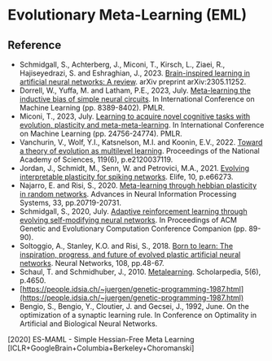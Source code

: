 # Evolutionary Meta-Learning (EML)

## Reference

* Schmidgall, S., Achterberg, J., Miconi, T., Kirsch, L., Ziaei, R., Hajiseyedrazi, S. and Eshraghian, J., 2023. [Brain-inspired learning in artificial neural networks: A review](https://arxiv.org/abs/2305.11252). arXiv preprint arXiv:2305.11252.
* Dorrell, W., Yuffa, M. and Latham, P.E., 2023, July. [Meta-learning the inductive bias of simple neural circuits](https://proceedings.mlr.press/v202/dorrell23a.html). In International Conference on Machine Learning (pp. 8389-8402). PMLR.
* Miconi, T., 2023, July. [Learning to acquire novel cognitive tasks with evolution, plasticity and meta-meta-learning](https://proceedings.mlr.press/v202/miconi23a.html). In International Conference on Machine Learning (pp. 24756-24774). PMLR.
* Vanchurin, V., Wolf, Y.I., Katsnelson, M.I. and Koonin, E.V., 2022. [Toward a theory of evolution as multilevel learning](https://www.pnas.org/doi/abs/10.1073/pnas.2120037119). Proceedings of the National Academy of Sciences, 119(6), p.e2120037119.
* Jordan, J., Schmidt, M., Senn, W. and Petrovici, M.A., 2021. [Evolving interpretable plasticity for spiking networks](https://elifesciences.org/articles/66273). Elife, 10, p.e66273.
* Najarro, E. and Risi, S., 2020. [Meta-learning through hebbian plasticity in random networks](https://proceedings.neurips.cc/paper/2020/hash/ee23e7ad9b473ad072d57aaa9b2a5222-Abstract.html). Advances in Neural Information Processing Systems, 33, pp.20719-20731.
* Schmidgall, S., 2020, July. [Adaptive reinforcement learning through evolving self-modifying neural networks](). In Proceedings of ACM Genetic and Evolutionary Computation Conference Companion (pp. 89-90).
* Soltoggio, A., Stanley, K.O. and Risi, S., 2018. [Born to learn: The inspiration, progress, and future of evolved plastic artificial neural networks](https://www.sciencedirect.com/science/article/pii/S0893608018302120). Neural Networks, 108, pp.48-67.
* Schaul, T. and Schmidhuber, J., 2010. [Metalearning](http://www.scholarpedia.org/article/Metalearning). Scholarpedia, 5(6), p.4650.
* [https://people.idsia.ch/~juergen/genetic-programming-1987.html](https://people.idsia.ch/~juergen/genetic-programming-1987.html)
* Bengio, S., Bengio, Y., Cloutier, J. and Gecsei, J., 1992, June. On the optimization of a synaptic learning rule. In Conference on Optimality in Artificial and Biological Neural Networks.

[2020] ES-MAML - Simple Hessian-Free Meta Learning [ICLR+GoogleBrain+Columbia+Berkeley+Choromanski]
